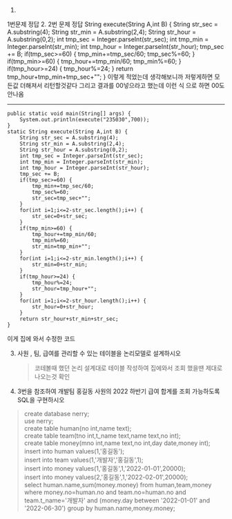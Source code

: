 1.
1번문제 정답
2.
2번 문제 정답
String execute(String A,int B) {
		String str_sec = A.substring(4);
		String str_min = A.substring(2,4);
		String str_hour = A.substring(0,2);
		int tmp_sec = Integer.parseInt(str_sec);
		int tmp_min = Integer.parseInt(str_min);
		int tmp_hour = Integer.parseInt(str_hour);
		tmp_sec += B;
		if(tmp_sec>=60) {
			tmp_min+=tmp_sec/60;
			tmp_sec%=60;
		}
		if(tmp_min>=60) {
			tmp_hour+=tmp_min/60;
			tmp_min%=60;
		}
		if(tmp_hour>=24) {
			tmp_hour%=24;
		}
		return tmp_hour+tmp_min+tmp_sec+"";
	}
	이렇게 적었는데 생각해보니까 저렇게하면 모든값 더해져서 리턴할것같다
	그리고 결과를 00넣으라고 했는데 이런 식 으로 하면 00도 안나옴
	
---
	public static void main(String[] args) {
		System.out.println(execute("235030",700));
	}
	static String execute(String A,int B) {
		String str_sec = A.substring(4);
		String str_min = A.substring(2,4);
		String str_hour = A.substring(0,2);
		int tmp_sec = Integer.parseInt(str_sec);
		int tmp_min = Integer.parseInt(str_min);
		int tmp_hour = Integer.parseInt(str_hour);
		tmp_sec += B;
		if(tmp_sec>=60) {
			tmp_min+=tmp_sec/60;
			tmp_sec%=60;
			str_sec=tmp_sec+"";
		}
		for(int i=1;i<=2-str_sec.length();i++) {
			str_sec=0+str_sec;
		}
		if(tmp_min>=60) {
			tmp_hour+=tmp_min/60;
			tmp_min%=60;
			str_min=tmp_min+"";	
		}
		for(int i=1;i<=2-str_min.length();i++) {
			str_min=0+str_min;
		}
		if(tmp_hour>=24) {
			tmp_hour%=24;
			str_hour=tmp_hour+"";
		}
		for(int i=1;i<=2-str_hour.length();i++) {
			str_hour=0+str_hour;
		}		
		return str_hour+str_min+str_sec;
	}
이게 집에 와서 수정한 코드




3. 사원 , 팀, 급여를 관리할 수 있는 테이블을 논리모델로 설계하시오
   > 코테볼때 했던 논리 설계대로 테이블 작성하여 집에와서 조회 했을땐 제대로 나오는것 확인
4. 3번을 참조하여 개발팀 홍길동 사원의 2022 하반기 급여 합계를 조회 가능하도록 SQL을 구현하시오
   
>create database nerry;  
use nerry;  
create table human(no int,name text);  
create table team(tno int,t_name text,name text,no int);  
create table money(mno int,name text,no int,day date,money int);  
insert into human values(1,'홍길동');  
insert into team values(1,'개발자','홍길동',1);  
insert into money values(1,'홍길동',1,'2022-01-01',20000);  
insert into money values(2,'홍길동',1,'2022-02-01',20000);  
select human.name,sum(money.money) from human,team,money where money.no=human.no and team.no=human.no and team.t_name='개발자' and (money.day between '2022-01-01' and '2022-06-30') group by human.name,money.money;
